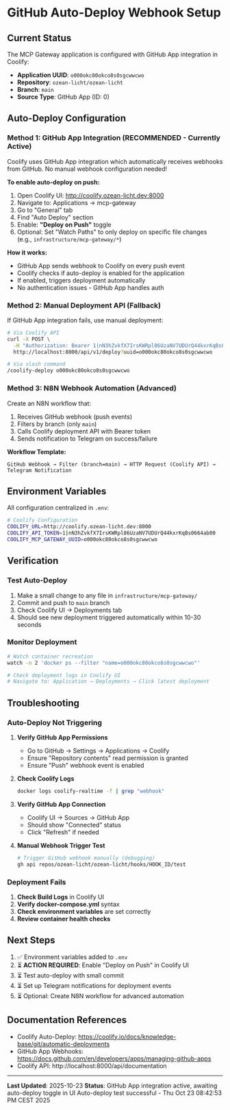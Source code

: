 # GitHub Auto-Deploy Webhook Setup

## Current Status

The MCP Gateway application is configured with GitHub App integration in Coolify:
- **Application UUID**: `o000okc80okco8s0sgcwwcwo`
- **Repository**: `ozean-licht/ozean-licht`
- **Branch**: `main`
- **Source Type**: GitHub App (ID: 0)

## Auto-Deploy Configuration

### Method 1: GitHub App Integration (RECOMMENDED - Currently Active)

Coolify uses GitHub App integration which automatically receives webhooks from GitHub. No manual webhook configuration needed!

**To enable auto-deploy on push:**

1. Open Coolify UI: http://coolify.ozean-licht.dev:8000
2. Navigate to: Applications → mcp-gateway
3. Go to "General" tab
4. Find "Auto Deploy" section
5. Enable: **"Deploy on Push"** toggle
6. Optional: Set "Watch Paths" to only deploy on specific file changes (e.g., `infrastructure/mcp-gateway/*`)

**How it works:**
- GitHub App sends webhook to Coolify on every push event
- Coolify checks if auto-deploy is enabled for the application
- If enabled, triggers deployment automatically
- No authentication issues - GitHub App handles auth


### Method 2: Manual Deployment API (Fallback)

If GitHub App integration fails, use manual deployment:

```bash
# Via Coolify API
curl -X POST \
  -H "Authorization: Bearer 1|nN3hZvkfX7IrsKWRpl86UzaNV7UDUrQ44kxrKqBs0664ab00" \
  http://localhost:8000/api/v1/deploy?uuid=o000okc80okco8s0sgcwwcwo

# Via slash command
/coolify-deploy o000okc80okco8s0sgcwwcwo
```

### Method 3: N8N Webhook Automation (Advanced)

Create an N8N workflow that:
1. Receives GitHub webhook (push events)
2. Filters by branch (only `main`)
3. Calls Coolify deployment API with Bearer token
4. Sends notification to Telegram on success/failure

**Workflow Template:**
```
GitHub Webhook → Filter (branch=main) → HTTP Request (Coolify API) → Telegram Notification
```

## Environment Variables

All configuration centralized in `.env`:

```bash
# Coolify Configuration
COOLIFY_URL=http://coolify.ozean-licht.dev:8000
COOLIFY_API_TOKEN=1|nN3hZvkfX7IrsKWRpl86UzaNV7UDUrQ44kxrKqBs0664ab00
COOLIFY_MCP_GATEWAY_UUID=o000okc80okco8s0sgcwwcwo
```

## Verification

### Test Auto-Deploy

1. Make a small change to any file in `infrastructure/mcp-gateway/`
2. Commit and push to `main` branch
3. Check Coolify UI → Deployments tab
4. Should see new deployment triggered automatically within 10-30 seconds

### Monitor Deployment

```bash
# Watch container recreation
watch -n 2 'docker ps --filter "name=o000okc80okco8s0sgcwwcwo"'

# Check deployment logs in Coolify UI
# Navigate to: Application → Deployments → Click latest deployment
```

## Troubleshooting

### Auto-Deploy Not Triggering

1. **Verify GitHub App Permissions**
   - Go to GitHub → Settings → Applications → Coolify
   - Ensure "Repository contents" read permission is granted
   - Ensure "Push" webhook event is enabled

2. **Check Coolify Logs**
   ```bash
   docker logs coolify-realtime -f | grep "webhook"
   ```

3. **Verify GitHub App Connection**
   - Coolify UI → Sources → GitHub App
   - Should show "Connected" status
   - Click "Refresh" if needed

4. **Manual Webhook Trigger Test**
   ```bash
   # Trigger GitHub webhook manually (debugging)
   gh api repos/ozean-licht/ozean-licht/hooks/HOOK_ID/test
   ```

### Deployment Fails

1. **Check Build Logs** in Coolify UI
2. **Verify docker-compose.yml** syntax
3. **Check environment variables** are set correctly
4. **Review container health checks**

## Next Steps

1. ✅ Environment variables added to `.env`
2. ⏳ **ACTION REQUIRED**: Enable "Deploy on Push" in Coolify UI
3. ⏳ Test auto-deploy with small commit
4. ⏳ Set up Telegram notifications for deployment events
5. ⏳ Optional: Create N8N workflow for advanced automation

## Documentation References

- Coolify Auto-Deploy: https://coolify.io/docs/knowledge-base/git/automatic-deployments
- GitHub App Webhooks: https://docs.github.com/en/developers/apps/managing-github-apps
- Coolify API: http://localhost:8000/api/documentation

---

**Last Updated**: 2025-10-23
**Status**: GitHub App integration active, awaiting auto-deploy toggle in UI
Auto-deploy test successful - Thu Oct 23 08:42:53 PM CEST 2025
